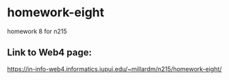 # homework-eight

homework 8 for n215

## Link to Web4 page:

https://in-info-web4.informatics.iupui.edu/~millardm/n215/homework-eight/
